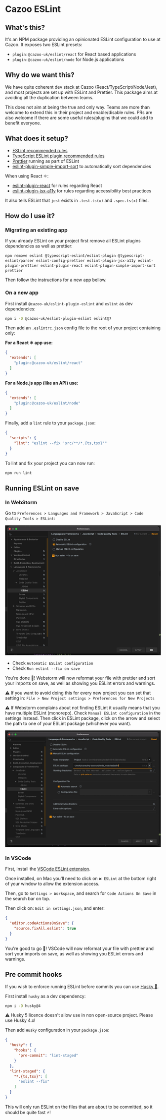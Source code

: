 # Cazoo ESLint

## What's this?

It's an NPM package providing an opinionated ESLint configuration to use at Cazoo.
It exposes two ESLint presets:

- `plugin:@cazoo-uk/eslint/react` for React based applications
- `plugin:@cazoo-uk/eslint/node` for Node.js applications

## Why do we want this?

We have quite coherent dev stack at Cazoo (React/TypeScript/Node/Jest), and most projects are set up with ESLint and Prettier.
This package aims at avoiding all the duplication between teams.

This does not aim at being the true and only way.
Teams are more than welcome to extend this in their project and enable/disable rules.
PRs are also welcome if there are some useful rules/plugins that we could add to benefit everyone.

## What does it setup?

- [ESLint recommended rules](https://eslint.org/docs/rules/)
- [TypeScript ESLint plugin recommended rules](https://www.npmjs.com/package/@typescript-eslint/eslint-plugin)
- [Prettier](https://prettier.io/) running as part of ESLint
- [eslint-plugin-simple-import-sort](https://www.npmjs.com/package/eslint-plugin-simple-import-sort) to automatically sort dependencies

When using React ⚛️:

- [eslint-plugin-react](https://www.npmjs.com/package/eslint-plugin-react) for rules regarding React
- [eslint-plugin-jsx-a11y](https://www.npmjs.com/package/eslint-plugin-jsx-a11y) for rules regarding accessibility best practices

It also tells ESLint that `jest` exists in `.test.ts(x)` and `.spec.ts(x)` files. 

## How do I use it?

### Migrating an existing app

If you already ESLint on your project first remove all ESLint plugins dependencies as well as prettier:

```
npm remove eslint @typescript-eslint/eslint-plugin @typescript-eslint/parser eslint-config-prettier eslint-plugin-jsx-a11y eslint-plugin-prettier eslint-plugin-react eslint-plugin-simple-import-sort prettier
```

Then follow the instructions for a new app bellow.

### On a new app

First install `@cazoo-uk/eslint-plugin-eslint` and `eslint` as dev dependencies:

```bash
npm i -D @cazoo-uk/eslint-plugin-eslint eslint@7
```

Then add an `.eslintrc.json` config file to the root of your project containing only:

**For a React ⚛️ app use:**

```json
{
  "extends": [
    "plugin:@cazoo-uk/eslint/react"
  ]
}
```

**For a Node.js app (like an API) use:**

```json
{
  "extends": [
    "plugin:@cazoo-uk/eslint/node"
  ]
}
```

Finally, add a `lint` rule to your `package.json`:

```json
{
  "scripts": {
    "lint": "eslint --fix 'src/**/*.{ts,tsx}'"
  }
}
```

To lint and fix your project you can now run:

```bash
npm run lint
```

## Running ESLint on save

### In WebStorm

Go to `Preferences > Languages and Framework > JavaScript > Code Quality Tools > ESLint`:

![](readme-resources/webstorm.jpg)

- Check `Automatic ESLint configuration`
- Check `Run eslint --fix on save`

You're done 🎉!
Webstorm will now reformat your file with prettier and sort your imports on save, as well as showing you ESLint errors and warnings.

⚠️ If you want to avoid doing this for every new project you can set that setting in: `File > New Project settings > Preferences for New Projects`

⚠️ If Webstorm complains about not finding ESLint it usually means that you have multiple ESLint (monorepo).
Check `Manual ESLint configuration` in the settings instead.
Then click in ESLint package, click on the arrow and select the path to one of your ESLint package (whichever you want).

![](readme-resources/manual-eslint.jpg)

### In VSCode

First, install the [VSCode ESLint extension](https://marketplace.visualstudio.com/items?itemName=dbaeumer.vscode-eslint).

Once installed, on Mac you'll need to click on `❌ ESLint` at the bottom right of your window to allow the extension access.

Then, go to `Settings > Workspace`, and search for `Code Actions On Save` in the search bar on top.

Then click on: `Edit in settings.json`, and enter:

```json
{
  "editor.codeActionsOnSave": {
    "source.fixAll.eslint": true
  }
}
```

You're good to go 🎉!
VSCode will now reformat your file with prettier and sort your imports on save, as well as showing you ESLint errors and warnings.

## Pre commit hooks

If you wish to enforce running ESLint before commits you can use [Husky 🐶](https://github.com/typicode/husky/tree/master).

First install `husky` as a dev dependency:

```bash
npm i -D husky@4
```

⚠️ Husky 5 licence doesn't allow use in non open-source project.
Please use Husky 4.x!

Then add `Husky` configuration in your `package.json`:

```json
{
  "husky": {
    "hooks": {
      "pre-commit": "lint-staged"
    }
  },
  "lint-staged": {
    "*.{ts,tsx}": [
      "eslint --fix"
    ]
  }
}
```

This will only run ESLint on the files that are about to be committed, so it should be quite fast ⚡️! 
